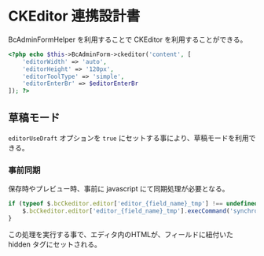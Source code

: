 # CKEditor 連携設計書

BcAdminFormHelper を利用することで CKEditor を利用することができる。

```php
<?php echo $this->BcAdminForm->ckeditor('content', [
    'editorWidth' => 'auto',
    'editorHeight' => '120px',
    'editorToolType' => 'simple',
    'editorEnterBr' => $editorEnterBr
]); ?>
```

 
## 草稿モード

`editorUseDraft` オプションを `true` にセットする事により、草稿モードを利用できる。

### 事前同期
保存時やプレビュー時、事前に javascript にて同期処理が必要となる。

```javascript
if (typeof $.bcCkeditor.editor['editor_{field_name}_tmp'] !== undefined) {
    $.bcCkeditor.editor['editor_{field_name}_tmp'].execCommand('synchronize');
}
```

この処理を実行する事で、エディタ内のHTMLが、フィールドに紐付いた hidden タグにセットされる。

